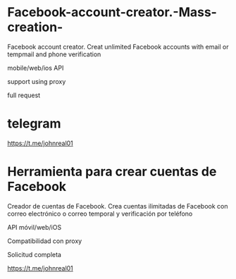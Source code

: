 # Facebook-account-creator.-Mass-creation-
Facebook account creator. Creat unlimited Facebook accounts with email or tempmail and phone verification 

mobile/web/ios API 

support using proxy

full request 

# telegram
https://t.me/johnreal01


# Herramienta para crear cuentas de Facebook

Creador de cuentas de Facebook. Crea cuentas ilimitadas de Facebook con correo electrónico o correo temporal y verificación por teléfono

API móvil/web/iOS

Compatibilidad con proxy

Solicitud completa

https://t.me/johnreal01
